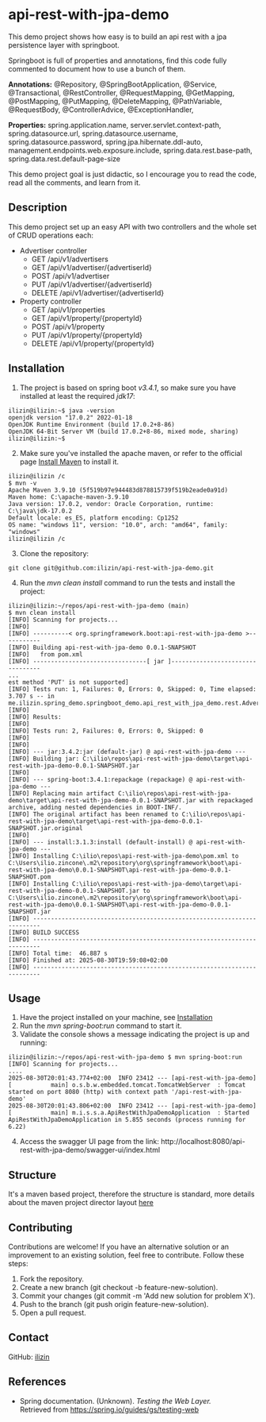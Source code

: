 # api-rest-with-jpa-demo

This demo project shows how easy is to build an api rest with a jpa persistence layer with springboot.

Springboot is full of properties and annotations, find this code fully commented to document how to use a bunch of them.

**Annotations:** @Repository, @SpringBootApplication, @Service, @Transactional, @RestController, @RequestMapping,
@GetMapping, @PostMapping, @PutMapping, @DeleteMapping, @PathVariable, @RequestBody, @ControllerAdvice, @ExceptionHandler, 

**Properties:** spring.application.name, server.servlet.context-path, spring.datasource.url, spring.datasource.username,
spring.datasource.password, spring.jpa.hibernate.ddl-auto, management.endpoints.web.exposure.include, spring.data.rest.base-path,
spring.data.rest.default-page-size

This demo project goal is just didactic, so I encourage you to read the code, read all the comments, and learn from it.

## Description

This demo project set up an easy API with two controllers and the whole set of CRUD operations each:

* Advertiser controller
    * GET    /api/v1/advertisers
    * GET    /api/v1/advertiser/{advertiserId}
    * POST   /api/v1/advertiser
    * PUT    /api/v1/advertiser/{advertiserId}
    * DELETE /api/v1/advertiser/{advertiserId}
* Property controller
    * GET    /api/v1/properties
    * GET    /api/v1/property/{propertyId}
    * POST   /api/v1/property
    * PUT    /api/v1/property/{propertyId}
    * DELETE /api/v1/property/{propertyId}

## Installation

1. The project is based on spring boot <i>v3.4.1</i>, so make sure you have installed at least the required *jdk17*:
```
ilizin@ilizin:~$ java -version
openjdk version "17.0.2" 2022-01-18
OpenJDK Runtime Environment (build 17.0.2+8-86)
OpenJDK 64-Bit Server VM (build 17.0.2+8-86, mixed mode, sharing)
ilizin@ilizin:~$ 
```

2. Make sure you've installed the apache maven, or refer to the official page [Install Maven](https://maven.apache.org/install.html)
   to install it.
```
ilizin@ilizin /c
$ mvn -v
Apache Maven 3.9.10 (5f519b97e944483d878815739f519b2eade0a91d)
Maven home: C:\apache-maven-3.9.10
Java version: 17.0.2, vendor: Oracle Corporation, runtime: C:\java\jdk-17.0.2
Default locale: es_ES, platform encoding: Cp1252
OS name: "windows 11", version: "10.0", arch: "amd64", family: "windows"
ilizin@ilizin /c
```

3. Clone the repository:
```
git clone git@github.com:ilizin/api-rest-with-jpa-demo.git
```

4. Run the <i>mvn clean install</i> command to run the tests and install the project:
```
ilizin@ilizin:~/repos/api-rest-with-jpa-demo (main)
$ mvn clean install
[INFO] Scanning for projects...
[INFO]
[INFO] ----------< org.springframework.boot:api-rest-with-jpa-demo >-----------
[INFO] Building api-rest-with-jpa-demo 0.0.1-SNAPSHOT
[INFO]   from pom.xml
[INFO] --------------------------------[ jar ]---------------------------------
...
est method 'PUT' is not supported]
[INFO] Tests run: 1, Failures: 0, Errors: 0, Skipped: 0, Time elapsed: 3.707 s -- in me.ilizin.spring_demo.springboot_demo.api_rest_with_jpa_demo.rest.AdvertisementRestControllerTest
[INFO]
[INFO] Results:
[INFO]
[INFO] Tests run: 2, Failures: 0, Errors: 0, Skipped: 0
[INFO]
[INFO]
[INFO] --- jar:3.4.2:jar (default-jar) @ api-rest-with-jpa-demo ---
[INFO] Building jar: C:\ilio\repos\api-rest-with-jpa-demo\target\api-rest-with-jpa-demo-0.0.1-SNAPSHOT.jar
[INFO]
[INFO] --- spring-boot:3.4.1:repackage (repackage) @ api-rest-with-jpa-demo ---
[INFO] Replacing main artifact C:\ilio\repos\api-rest-with-jpa-demo\target\api-rest-with-jpa-demo-0.0.1-SNAPSHOT.jar with repackaged archive, adding nested dependencies in BOOT-INF/.
[INFO] The original artifact has been renamed to C:\ilio\repos\api-rest-with-jpa-demo\target\api-rest-with-jpa-demo-0.0.1-SNAPSHOT.jar.original
[INFO]
[INFO] --- install:3.1.3:install (default-install) @ api-rest-with-jpa-demo ---
[INFO] Installing C:\ilio\repos\api-rest-with-jpa-demo\pom.xml to C:\Users\ilio.zincone\.m2\repository\org\springframework\boot\api-rest-with-jpa-demo\0.0.1-SNAPSHOT\api-rest-with-jpa-demo-0.0.1-SNAPSHOT.pom
[INFO] Installing C:\ilio\repos\api-rest-with-jpa-demo\target\api-rest-with-jpa-demo-0.0.1-SNAPSHOT.jar to C:\Users\ilio.zincone\.m2\repository\org\springframework\boot\api-rest-with-jpa-demo\0.0.1-SNAPSHOT\api-rest-with-jpa-demo-0.0.1-SNAPSHOT.jar
[INFO] ------------------------------------------------------------------------
[INFO] BUILD SUCCESS
[INFO] ------------------------------------------------------------------------
[INFO] Total time:  46.887 s
[INFO] Finished at: 2025-08-30T19:59:08+02:00
[INFO] ------------------------------------------------------------------------
```

## Usage

1. Have the project installed on your machine, see [Installation](#installation)
2. Run the <i>mvn spring-boot:run</i> command to start it.
3. Validate the console shows a message indicating the project is up and running:
```
ilizin@ilizin:~/repos/api-rest-with-jpa-demo $ mvn spring-boot:run
[INFO] Scanning for projects...
....
2025-08-30T20:01:43.774+02:00  INFO 23412 --- [api-rest-with-jpa-demo] [           main] o.s.b.w.embedded.tomcat.TomcatWebServer  : Tomcat started on port 8080 (http) with context path '/api-rest-with-jpa-demo'
2025-08-30T20:01:43.806+02:00  INFO 23412 --- [api-rest-with-jpa-demo] [           main] m.i.s.s.a.ApiRestWithJpaDemoApplication  : Started ApiRestWithJpaDemoApplication in 5.855 seconds (process running for 6.22)
```
4. Access the swagger UI page from the link: http://localhost:8080/api-rest-with-jpa-demo/swagger-ui/index.html

## Structure

It's a maven based project, therefore the structure is standard, more details about the maven project director layout  [here](https://maven.apache.org/guides/introduction/introduction-to-the-standard-directory-layout.html)

## Contributing

Contributions are welcome! If you have an alternative solution or an improvement to an existing solution, feel free to contribute. Follow these steps:

1. Fork the repository.
2. Create a new branch (git checkout -b feature-new-solution).
3. Commit your changes (git commit -m 'Add new solution for problem X').
4. Push to the branch (git push origin feature-new-solution).
5. Open a pull request.

## Contact

GitHub: [ilizin](https://github.com/ilizin)

## References

* Spring documentation. (Unknown). *Testing the Web Layer.* <br/>
  Retrieved from https://spring.io/guides/gs/testing-web
